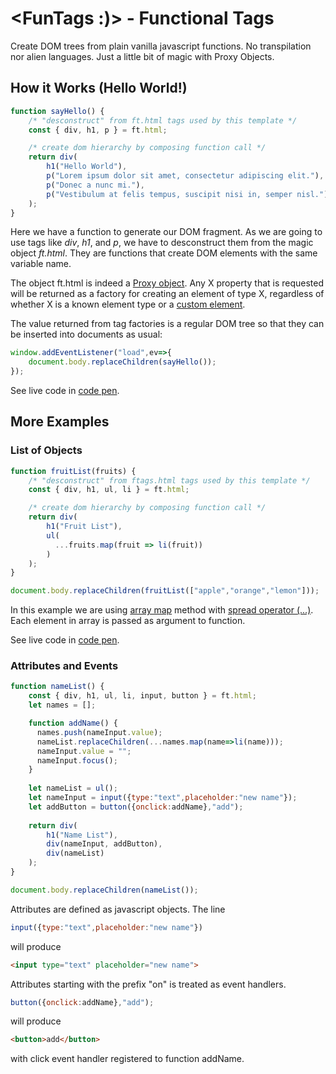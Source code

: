 # <FunTags :)> - Functional Tags

Create DOM trees from plain vanilla javascript functions. No transpilation nor alien languages. Just a little bit of magic with Proxy Objects.

## How it Works (Hello World!)

```javascript
function sayHello() {
    /* "desconstruct" from ft.html tags used by this template */
    const { div, h1, p } = ft.html;

    /* create dom hierarchy by composing function call */
    return div(
        h1("Hello World"),
        p("Lorem ipsum dolor sit amet, consectetur adipiscing elit."),
        p("Donec a nunc mi."),
        p("Vestibulum at felis tempus, suscipit nisi in, semper nisl.")
    );
}
```

Here we have a function to generate our DOM fragment. As we are going to use tags like *div*, *h1*, and *p*, we have to desconstruct them from the magic object *ft.html*. They are functions that create DOM elements with the same variable name.

The object ft.html is indeed a [Proxy object](https://developer.mozilla.org/en-US/docs/Web/JavaScript/Reference/Global_Objects/Proxy). Any X property that is requested will be returned as a factory for creating an element of type X, regardless of whether X is a known element type or a [custom element](https://developer.mozilla.org/en-US/docs/Web/API/CustomElementRegistry).

The value returned from tag factories is a regular DOM tree so that they can be inserted into documents as usual:

```javascript
window.addEventListener("load",ev=>{
    document.body.replaceChildren(sayHello());
});
```

See live code in [code pen](https://codepen.io/renatomauro/pen/wvmqvOv).

## More Examples

### List of Objects

```javascript
function fruitList(fruits) {
    /* "desconstruct" from ftags.html tags used by this template */
    const { div, h1, ul, li } = ft.html;

    /* create dom hierarchy by composing function call */
    return div(
        h1("Fruit List"),
        ul(
          ...fruits.map(fruit => li(fruit))
        )
    );
}

document.body.replaceChildren(fruitList(["apple","orange","lemon"]));
```

In this example we are using [array map](https://developer.mozilla.org/en-US/docs/Web/JavaScript/Reference/Global_Objects/Array/map) method with [spread operator (...)](https://developer.mozilla.org/en-US/docs/Web/JavaScript/Reference/Operators/Spread_syntax). Each
element in array is passed as argument to function.

See live code in [code pen](https://codepen.io/renatomauro/pen/poLrpPP).


### Attributes and Events

```javascript
function nameList() {
    const { div, h1, ul, li, input, button } = ft.html;
    let names = [];

    function addName() {
      names.push(nameInput.value);
      nameList.replaceChildren(...names.map(name=>li(name)));
      nameInput.value = "";
      nameInput.focus();
    }
  
    let nameList = ul();
    let nameInput = input({type:"text",placeholder:"new name"});
    let addButton = button({onclick:addName},"add");
  
    return div(
        h1("Name List"),
        div(nameInput, addButton),
        div(nameList)
    );
}

document.body.replaceChildren(nameList());
```

Attributes are defined as javascript objects. The line

```javascript
input({type:"text",placeholder:"new name"})
````

will produce

```html
<input type="text" placeholder="new name">
```

Attributes starting with the prefix "on" is treated as event handlers.

```javascript
button({onclick:addName},"add");
````

will produce

```html
<button>add</button>
```

with click event handler registered to function addName.

